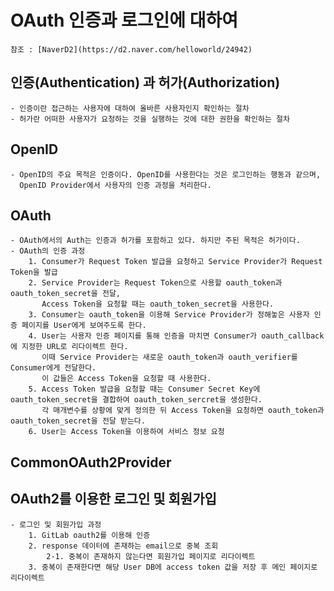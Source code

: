 # OAuth 인증과 로그인에 대하여
    참조 : [NaverD2](https://d2.naver.com/helloworld/24942)

## 인증(Authentication) 과 허가(Authorization)
    - 인증이란 접근하는 사용자에 대하여 올바른 사용자인지 확인하는 절차 
    - 허가란 어떠한 사용자가 요청하는 것을 실행하는 것에 대한 권한을 확인하는 절차

## OpenID
    - OpenID의 주요 목적은 인증이다. OpenID를 사용한다는 것은 로그인하는 행동과 같으며, 
      OpenID Provider에서 사용자의 인증 과정을 처리한다.

## OAuth
    - OAuth에서의 Auth는 인증과 허가를 포함하고 있다. 하지만 주된 목적은 허가이다.
    - OAuth의 인증 과정
        1. Consumer가 Request Token 발급을 요청하고 Service Provider가 Request Token을 발급
        2. Service Provider는 Request Token으로 사용할 oauth_token과 oauth_token_secret을 전달,
           Access Token을 요청할 때는 oauth_token_secret을 사용한다.
        3. Consumer는 oauth_token을 이용해 Service Provider가 정해놓은 사용자 인증 페이지를 User에게 보여주도록 한다.
        4. User는 사용자 인증 페이지를 통해 인증을 마치면 Consumer가 oauth_callback에 지정한 URL로 리다이렉트 한다. 
           이때 Service Provider는 새로운 oauth_token과 oauth_verifier를 Consumer에게 전달한다. 
           이 값들은 Access Token을 요청할 때 사용한다.
        5. Access Token 발급을 요청할 때는 Consumer Secret Key에 oauth_token_secret을 결합하여 oauth_token_sercret을 생성한다.
           각 매개변수를 상황에 맞게 정의한 뒤 Access Token을 요청하면 oauth_token과 oauth_token_secret을 전달 받는다.
        6. User는 Access Token을 이용하여 서비스 정보 요청

## CommonOAuth2Provider


## OAuth2를 이용한 로그인 및 회원가입
    - 로그인 및 회원가입 과정
        1. GitLab oauth2를 이용해 인증
        2. response 데이터에 존재하는 email으로 중복 조회
            2-1. 중복이 존재하지 않는다면 회원가입 페이지로 리다이렉트
        3. 중복이 존재한다면 해당 User DB에 access token 값을 저장 후 메인 페이지로 리다이렉트
            